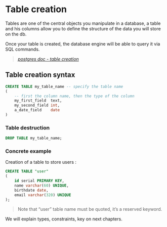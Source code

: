 # Table creation

Tables are one of the central objects you manipulate in a database, a table and his
columns allow you to define the structure of the data you will store on the db.

Once your table is created, the database engine will be able to query it via
SQL commands.

> *[postgres doc - table creation](https://www.postgresql.org/docs/15/tutorial-table.html)*

## Table creation syntax

````sql
CREATE TABLE my_table_name -- specify the table name
(
    -- first the column name, then the type of the column
    my_first_field  text,
    my_second_field int,
    a_date_field    date
)
````

### Table destruction

````sql
DROP TABLE my_table_name;
````

### Concrete example

Creation of a table to store users :
````sql
CREATE TABLE "user"
(
    id serial PRIMARY KEY,
    name varchar(60) UNIQUE,
    birthdate date,
    email varchar(320) UNIQUE
);
````
> Note that “user” table name must be quoted, it’s a reserved keyword.

We will explain types, constraints, key on next chapters.
